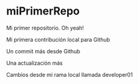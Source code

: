 # miPrimerRepo

Mi primer repositorio. Oh yeah!

Mi primera contribución local para Github

Un commit más desde Github

Una actualización más 

Cambios desde mi rama local llamada developer01
